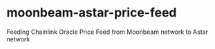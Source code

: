 # moonbeam-astar-price-feed
Feeding Chainlink Oracle Price Feed from Moonbeam network to Astar network
